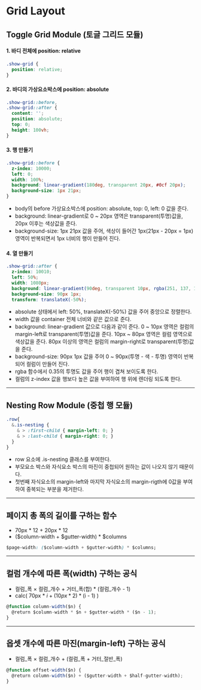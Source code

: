 # Grid Layout

## Toggle Grid Module (토글 그리드 모듈)

#### 1. 바디 전체에 position: relative
```css
.show-grid {
  position: relative;
}
```

#### 2. 바디의 가상요소박스에 position: absolute
```css
.show-grid::before,
.show-grid::after {
  content: '';
  position: absolute;
  top: 0;
  height: 100vh;
}
```

#### 3. 행 만들기
```css
.show-grid::before {
  z-index: 10000;
  left: 0;
  width: 100%;
  background: linear-gradient(180deg, transparent 20px, #0cf 20px);
  background-size: 1px 21px;
}
```
+ body의 before 가상요소박스에 position: absolute, top: 0, left: 0 값을 준다.
+ background: linear-gradient로 0 ~ 20px 영역은 transparent(투명)값을, 20px 이후는 색상값을 준다. 
+ background-size: 1px 21px 값을 주어, 색상이 들어간 1px(21px - 20px = 1px) 영역이 반복되면서 1px 너비의 행이 만들어 진다.

#### 4. 열 만들기
```css
.show-grid::after {
  z-index: 10010;
  left: 50%;
  width: 1080px;
  background: linear-gradient(90deg, transparent 10px, rgba(251, 137, 137, 0.35) 10px, rgba(251, 137, 137, 0.35) 80px, transparent 80px);
  background-size: 90px 1px;
  transform: translateX(-50%);
```
- absolute 상태에서 left: 50%, translateX(-50%) 값을 주어 중앙으로 정렬한다.
- width 값을 container 전체 너비와 같은 값으로 준다.
- background: linear-gradient 값으로 다음과 같이 준다. 0 ~ 10px 영역은 컬럼의 margin-left로 transparent(투명)값을 준다. 10px ~ 80px 영역은 컬럼 영역으로 색상값을 준다. 80px 이상의 영역은 컬럼의 margin-right로 transparent(투명)값을 준다.
- background-size: 90px 1px 값을 주어 0 ~ 90px(투명 - 색 - 투명) 영역이 반복되어 컬럼이 만들어 진다.
- rgba 함수에서 0.35의 투명도 값을 주어 행이 겹쳐 보이도록 한다.
- 컬럼의 z-index 값을 행보다 높은 값을 부여하여 행 위에 렌더링 되도록 한다.

---

## Nesting Row Module (중첩 행 모듈)

```css
.row{
  &.is-nesting {
    & > :first-child { margin-left: 0; }
    & > :last-child { margin-right: 0; }
  }
}
```
- row 요소에 .is-nesting 클래스를 부여한다.
- 부모요소 박스와 자식요소 박스의 마진이 중첩되어 원하는 값이 나오지 않기 때문이다.
- 첫번째 자식요소의 margin-left와 마지막 자식요소의 margin-rigth에 0값을 부여하여 중복되는 부분을 제거한다.

---

## 페이지 총 폭의 길이를 구하는 함수
- 70px * 12 + 20px * 12
- ($column-width + $gutter-width) * $columns
```css
$page-width: ($column-width + $gutter-width) * $columns;
```

---

## 컬럼 개수에 따른 폭(width) 구하는 공식
- 컬럼_폭 × 컬럼_개수 + 거터_폭(합) * (컬럼_개수 - 1)
- calc( 70px * $i + (10px * 2) * ($i - 1) )
```javascript
@function column-width($n) {
  @return $column-width * $n + $gutter-width * ($n - 1);
}
```

---

## 옵셋 개수에 따른 마진(margin-left) 구하는 공식
- 컬럼_폭 × 컬럼_개수 + (컬럼_폭 + 거터_절반_폭)
```javascript
@function offset-width($n) {
  @return column-width($n) + ($gutter-width + $half-gutter-width);
}
```
